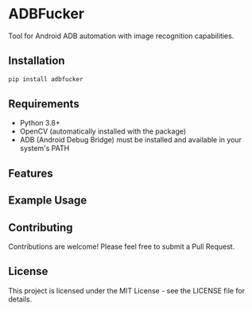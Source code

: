 # ADBFucker

Tool for Android ADB automation with image recognition capabilities.

## Installation

```bash
pip install adbfucker
```

## Requirements
- Python 3.8+
- OpenCV (automatically installed with the package)
- ADB (Android Debug Bridge) must be installed and available in your system's PATH

## Features


## Example Usage


## Contributing
Contributions are welcome! Please feel free to submit a Pull Request.

## License
This project is licensed under the MIT License - see the LICENSE file for details. 